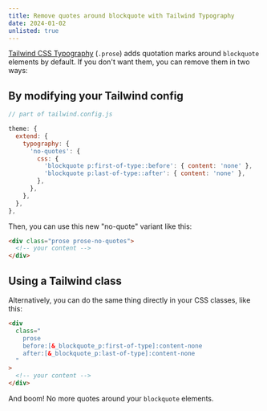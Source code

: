 ```yaml
---
title: Remove quotes around blockquote with Tailwind Typography
date: 2024-01-02
unlisted: true
---
```


[Tailwind CSS Typography](https://tailwindcss.com/docs/typography-plugin) (`.prose`) adds quotation marks around `blockquote` elements by default. If you don't want them, you can remove them in two ways:

## By modifying your Tailwind config

```javascript
// part of tailwind.config.js

theme: {
  extend: {
    typography: {
      'no-quotes': {
        css: {
          'blockquote p:first-of-type::before': { content: 'none' },
          'blockquote p:last-of-type::after': { content: 'none' },
        },
      },
    },
  },
},
```

Then, you can use this new "no-quote" variant like this:

```html
<div class="prose prose-no-quotes">
  <!-- your content -->
</div>
```

## Using a Tailwind class

Alternatively, you can do the same thing directly in your CSS classes, like this:

```html
<div
  class="
    prose
    before:[&_blockquote_p:first-of-type]:content-none
    after:[&_blockquote_p:last-of-type]:content-none
  "
>
  <!-- your content -->
</div>
```

And boom! No more quotes around your `blockquote` elements.
